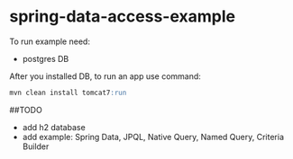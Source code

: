 # spring-data-access-example

To run example need:
* postgres DB

After you installed DB, to run an app use command: 
```sql
mvn clean install tomcat7:run
```



##TODO
- add h2 database
- add example: Spring Data, JPQL, Native Query, Named Query, Criteria Builder